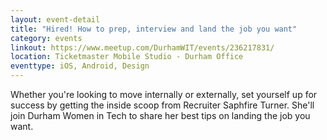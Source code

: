 ```yaml
---
layout: event-detail
title: "Hired! How to prep, interview and land the job you want"
category: events
linkout: https://www.meetup.com/DurhamWIT/events/236217831/
location: Ticketmaster Mobile Studio - Durham Office
eventtype: iOS, Android, Design
---
```


Whether you're looking to move internally or externally, set yourself up for success by getting the inside scoop from Recruiter Saphfire Turner. She'll join Durham Women in Tech to share her best tips on landing the job you want.
